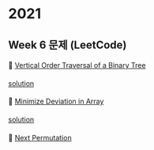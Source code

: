 # 2021
## Week 6 문제 (LeetCode)

####
👀 [  Vertical Order Traversal of a Binary Tree](https://leetcode.com/explore/challenge/card/january-leetcoding-challenge-2021/583/week-5-january-29th-january-31st/3621/)
####
[solution](https://github.com/histuckyi/algorithm/blob/master/leetcode/1675.py)
####
👀 [  Minimize Deviation in Array](https://leetcode.com/explore/challenge/card/january-leetcoding-challenge-2021/583/week-5-january-29th-january-31st/3622/)
####
[solution](https://github.com/histuckyi/algorithm/blob/master/leetcode/987.py)
####
👀 [  Next Permutation](https://leetcode.com/explore/challenge/card/january-leetcoding-challenge-2021/583/week-5-january-29th-january-31st/3623/)
####

